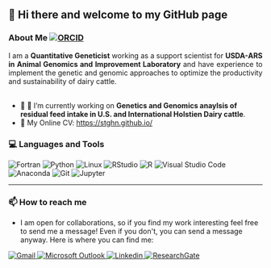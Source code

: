 
##  👋 Hi there and welcome to my GitHub page
### About Me <a href="https://orcid.org/0000-0002-5090-728X"> <img alt="ORCID" src="https://img.shields.io/badge/ORCID-A6CE39?logo=ORCID&logoColor=white&style=?style=plastic&logo=appveyor" /> </a>  
  
<div style="text-align: justify"> I am a <b>Quantitative Geneticist</b> working as a support scientist for <b>USDA-ARS in Animal Genomics and Improvement Laboratory</b> and have experience to implement the genetic and genomic approaches to optimize the productivity and sustainability of dairy cattle. </div> <br/>


- 🐄 🧬 I’m currently working on **Genetics and Genomics anaylsis of residual feed intake in U.S. and International Holstien Dairy cattle**.
- 📝 My Online CV: https://stghn.github.io/

### 💻 Languages and Tools
<p>

<img alt="Fortran" src="https://img.shields.io/badge/Fortran-734F96?logo=angular&logoColor=white&style=for-the-badge" />
<img alt="Python" src="https://img.shields.io/badge/Python-3776AB?logo=angular&logoColor=white&style=for-the-badge" />
<img alt="Linux" src="https://img.shields.io/badge/Linux-FCC624?logo=angular&logoColor=white&style=for-the-badge" />
<img alt="RStudio" src="https://img.shields.io/badge/RStudio-75AADB?logo=angular&logoColor=white&style=for-the-badge" />
<img alt="R" src="https://img.shields.io/badge/R-276DC3?logo=angular&logoColor=white&style=for-the-badge" />
<img alt="Visual Studio Code" src="https://img.shields.io/badge/Visual Studio Code-007ACC?logo=angular&logoColor=white&style=for-the-badge" />
<img alt="Anaconda" src="https://img.shields.io/badge/Anaconda-44A833?logo=angular&logoColor=white&style=for-the-badge" />
<img alt="Git" src="https://img.shields.io/badge/Git-F05032?logo=angular&logoColor=white&style=for-the-badge" />
<img alt="Jupyter" src="https://img.shields.io/badge/Jupyter-F37626?logo=angular&logoColor=white&style=for-the-badge" />

</p>

---

### 📫 How to reach me
- I am open for collaborations, so if you find my work interesting feel free to send me a message! Even if you don't, you can send a message anyway. Here is where you can find me: 

<a href="mailto:stoghiani@gmail.com">
  <img
    alt="Gmail"
    src="https://img.shields.io/badge/Gmail-EA4335?logo=Gmail&logoColor=white&style=for-the-badge"
  />
</a>
<a href="mailto:sajjad.toghiani@usda.gov">
  <img
    alt="Microsoft Outlook"
    src="https://img.shields.io/badge/Outlook-0078D4?logo=Microsoft Outlook&logoColor=white&style=for-the-badge"
  />
</a>
<a href="https://www.linkedin.com/in/sajjad-toghiani-7bab9552/">
  <img
    alt="Linkedin"
    src="https://img.shields.io/badge/linkedin-0A66C2?logo=linkedin&logoColor=white&style=for-the-badge"
  />
<a href="https://www.researchgate.net/profile/Sajjad-Toghiani">
  <img
    alt="ResearchGate"
    src="https://img.shields.io/badge/ResearchGate-00CCBB?logo=ResearchGate&logoColor=white&style=for-the-badge"
  />
</a>



<!--
**stghn/stghn** is a ✨ _special_ ✨ repository because its `README.md` (this file) appears on your GitHub profile.

Here are some ideas to get you started:

- 🔭 I’m currently working on ...
- 🌱 I’m currently learning ...
- 👯 I’m looking to collaborate on ...
- 🤔 I’m looking for help with ...
- 💬 Ask me about ...
- 📫 How to reach me: ...
- 😄 Pronouns: ...
- ⚡ Fun fact: ...
-->
